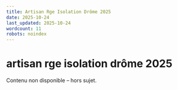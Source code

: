 ```yaml
---
title: Artisan Rge Isolation Drôme 2025
date: 2025-10-24
last_updated: 2025-10-24
wordcount: 11
robots: noindex
---
```


# artisan rge isolation drôme 2025

Contenu non disponible – hors sujet.